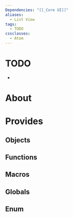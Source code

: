 ```yaml
---
Dependencies: "[[_Core UI]]"
aliases:
  - List View
tags:
  - TODO
cssclasses:
  - Atom
---
```

# TODO
- 
# About

# Provides

## Objects

## Functions

## Macros

## Globals

## Enum
